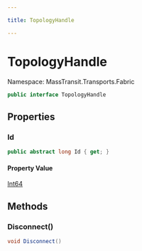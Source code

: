 ```yaml
---

title: TopologyHandle

---
```


# TopologyHandle

Namespace: MassTransit.Transports.Fabric

```csharp
public interface TopologyHandle
```

## Properties

### **Id**

```csharp
public abstract long Id { get; }
```

#### Property Value

[Int64](https://learn.microsoft.com/en-us/dotnet/api/system.int64)<br/>

## Methods

### **Disconnect()**

```csharp
void Disconnect()
```
